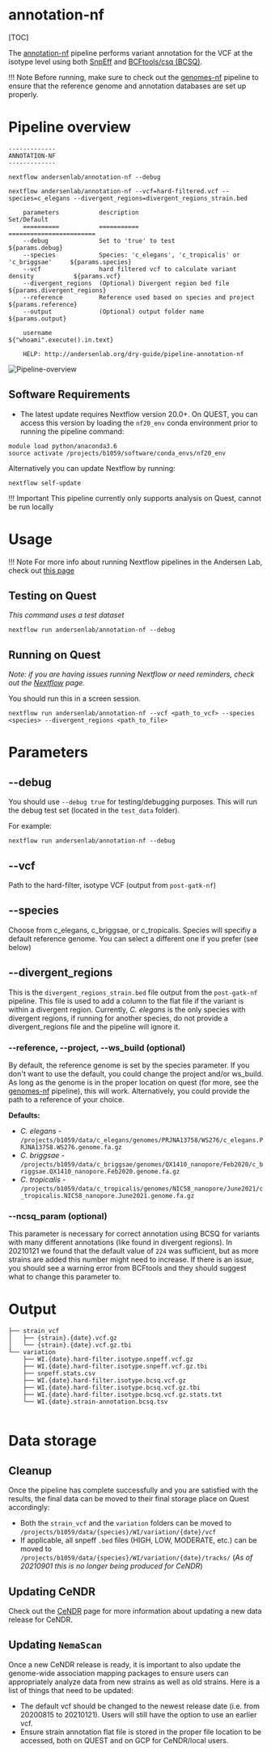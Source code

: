 # annotation-nf

[TOC]

The [annotation-nf](https://github.com/AndersenLab/annotation-nf) pipeline performs variant annotation for the VCF at the isotype level using both [SnpEff](http://pcingola.github.io/SnpEff/) and [BCFtools/csq (BCSQ)](https://samtools.github.io/bcftools/howtos/csq-calling.html).

!!! Note
    Before running, make sure to check out the [genomes-nf](pipeline-genomes-nf.md) pipeline to ensure that the reference genome and annotation databases are set up properly.

# Pipeline overview

```
-------------    
ANNOTATION-NF
-------------

nextflow andersenlab/annotation-nf --debug

nextflow andersenlab/annotation-nf --vcf=hard-filtered.vcf --species=c_elegans --divergent_regions=divergent_regions_strain.bed

    parameters           description                                              Set/Default
    ==========           ===========                                              ========================
    --debug              Set to 'true' to test                                    ${params.debug}
    --species            Species: 'c_elegans', 'c_tropicalis' or 'c_briggsae'     ${params.species}
    --vcf                hard filtered vcf to calculate variant density           ${params.vcf}
    --divergent_regions  (Optional) Divergent region bed file                     ${params.divergent_regions}
    --reference          Reference used based on species and project              ${params.reference}
    --output             (Optional) output folder name                            ${params.output}
 
    username                                                                      ${"whoami".execute().in.text}

    HELP: http://andersenlab.org/dry-guide/pipeline-annotation-nf
```

![Pipeline-overview](img/annotation-nf.drawio.svg)

## Software Requirements

* The latest update requires Nextflow version 20.0+. On QUEST, you can access this version by loading the `nf20_env` conda environment prior to running the pipeline command:

```
module load python/anaconda3.6
source activate /projects/b1059/software/conda_envs/nf20_env
```

Alternatively you can update Nextflow by running:

```
nextflow self-update
```

!!! Important
    This pipeline currently only supports analysis on Quest, cannot be run locally


# Usage

!!! Note
  For more info about running Nextflow pipelines in the Andersen Lab, check out [this page](quest-nextflow.md)

## Testing on Quest

*This command uses a test dataset*

```
nextflow run andersenlab/annotation-nf --debug
```

## Running on Quest

*Note: if you are having issues running Nextflow or need reminders, check out the [Nextflow](quest-nextflow.md) page.*


You should run this in a screen session.

```
nextflow run andersenlab/annotation-nf --vcf <path_to_vcf> --species <species> --divergent_regions <path_to_file>
```

# Parameters

## --debug

You should use `--debug true` for testing/debugging purposes. This will run the debug test set (located in the `test_data` folder).

For example:

```
nextflow run andersenlab/annotation-nf --debug
```

## --vcf

Path to the hard-filter, isotype VCF (output from `post-gatk-nf`)

## --species

Choose from c_elegans, c_briggsae, or c_tropicalis. Species will specifiy a default reference genome. You can select a different one if you prefer (see below)

## --divergent_regions

This is the `divergent_regions_strain.bed` file output from the `post-gatk-nf` pipeline. This file is used to add a column to the flat file if the variant is within a divergent region. Currently, *C. elegans* is the only species with divergent regions, if running for another species, do not provide a divergent_regions file and the pipeline will ignore it.

### --reference, --project, --ws_build (optional)

By default, the reference genome is set by the species parameter. If you don't want to use the default, you could change the project and/or ws_build. As long as the genome is in the proper location on quest (for more, see the [genomes-nf](pipeline-genomes-nf.md) pipeline), this will work. Alternatively, you could provide the path to a reference of your choice.

**Defaults:**
- *C. elegans* - `/projects/b1059/data/c_elegans/genomes/PRJNA13758/WS276/c_elegans.PRJNA13758.WS276.genome.fa.gz`
- *C. briggsae* - `/projects/b1059/data/c_briggsae/genomes/QX1410_nanopore/Feb2020/c_briggsae.QX1410_nanopore.Feb2020.genome.fa.gz`
- *C. tropicalis* - `/projects/b1059/data/c_tropicalis/genomes/NIC58_nanopore/June2021/c_tropicalis.NIC58_nanopore.June2021.genome.fa.gz`

### --ncsq_param (optional)

This parameter is necessary for correct annotation using BCSQ for variants with many different annotations (like found in divergent regions). In 20210121 we found that the default value of `224` was sufficient, but as more strains are added this number might need to increase. If there is an issue, you should see a warning error from BCFtools and they should suggest what to change this parameter to.

# Output

```
├── strain_vcf
│   ├── {strain}.{date}.vcf.gz
│   └── {strain}.{date}.vcf.gz.tbi
└── variation
    ├── WI.{date}.hard-filter.isotype.snpeff.vcf.gz
    ├── WI.{date}.hard-filter.isotype.snpeff.vcf.gz.tbi
    ├── snpeff.stats.csv
    ├── WI.{date}.hard-filter.isotype.bcsq.vcf.gz
    ├── WI.{date}.hard-filter.isotype.bcsq.vcf.gz.tbi
    ├── WI.{date}.hard-filter.isotype.bcsq.vcf.gz.stats.txt 
    └── WI.{date}.strain-annotation.bcsq.tsv
 
```
# Data storage

## Cleanup

Once the pipeline has complete successfully and you are satisfied with the results, the final data can be moved to their final storage place on Quest accordingly:

* Both the `strain_vcf` and the `variation` folders can be moved to `/projects/b1059/data/{species}/WI/variation/{date}/vcf`
* If applicable, all snpeff `.bed` files (HIGH, LOW, MODERATE, etc.) can be moved to `/projects/b1059/data/{species}/WI/variation/{date}/tracks/` (*As of 20210901 this is no longer being produced for CeNDR*)

## Updating CeNDR

Check out the [CeNDR](cendr.md) page for more information about updating a new data release for CeNDR.

## Updating `NemaScan`

Once a new CeNDR release is ready, it is important to also update the genome-wide association mapping packages to ensure users can appropriately analyze data from new strains as well as old strains. Here is a list of things that need to be updated:

* The default vcf should be changed to the newest release date (i.e. from 20200815 to 20210121). Users will still have the option to use an earlier vcf.
* Ensure strain annotation flat file is stored in the proper file location to be accessed, both on QUEST and on GCP for CeNDR/local users.
